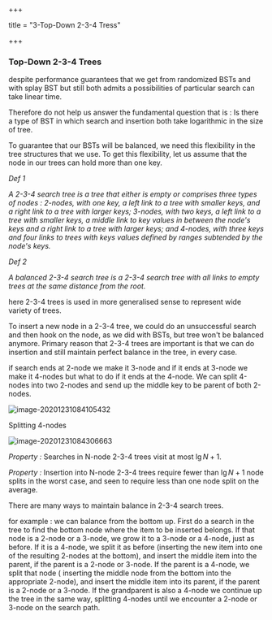 +++

title = "3-Top-Down 2-3-4 Tress"

+++

### Top-Down 2-3-4 Trees

despite performance guarantees that we get from randomized BSTs and with splay BST but still both admits a possibilities of particular search can take linear time.

Therefore do not help us answer the fundamental question that is : Is there a type of BST in which search and insertion both take logarithmic in the size of tree.

To guarantee that our BSTs will be balanced, we need this flexibility in the tree structures that we use. To get this flexibility, let us assume that the node in our trees can hold more than one key.

*Def 1*

*A 2-3-4 search tree is a tree that either is empty or comprises three types of nodes : 2-nodes, with one key, a left link to a tree with smaller keys, and a right link to a tree with larger keys; 3-nodes, with two keys, a left link to a tree with smaller keys, a middle link to key values in between the node's keys and a right link to a tree with larger keys; and 4-nodes, with three keys and four links to trees with keys values defined by ranges subtended by the node's keys.*

*Def 2*

*A balanced 2-3-4 search tree is a 2-3-4 search tree with all links to empty trees at the same distance from the root.*

here 2-3-4 trees is used in more generalised sense to represent wide variety of trees.

To insert a new node in a 2-3-4 tree, we could do an unsuccessful search and then hook on the node, as we did with BSTs, but tree won't be balanced anymore. Primary reason that 2-3-4 trees are important is that we can do insertion and still maintain perfect balance in the tree, in every case.

if search ends at 2-node we make it 3-node and if it ends at 3-node we make it 4-nodes but what to do if it ends at the 4-node. We can split 4-nodes into two 2-nodes and send up the middle key to be parent of both 2-nodes.

![image-20201231084105432](/3_Top-Down_2-3-4_Tress.assets/image-20201231084105432.png)

Splitting 4-nodes

![image-20201231084306663](/3_Top-Down_2-3-4_Tress.assets/image-20201231084306663.png)

*Property :* Searches in N-node 2-3-4 trees visit at most $\lg N +1$.

*Property :* Insertion into N-node 2-3-4 trees require fewer than $\lg N +1$ node splits in the worst case, and seen to require less than one node split on the average.

There are many ways to maintain balance in 2-3-4 search trees.

for example : we can balance from the bottom up. First do a search in the tree to find the bottom node where the item to be inserted belongs. If that node is a 2-node or a 3-node, we grow it to a 3-node or a 4-node, just as before. If it is a 4-node, we split it as before (inserting the new item into one of the resulting 2-nodes at the bottom), and insert the middle item into the parent, if the parent is a 2-node or 3-node. If the parent is a 4-node, we split that node ( inserting the middle node from the bottom into the appropriate 2-node), and insert the middle item into its parent, if the parent is a 2-node or a 3-node. If the grandparent is also a 4-node we continue up the tree in the same way, splitting 4-nodes until we encounter a 2-node or 3-node on the search path.

